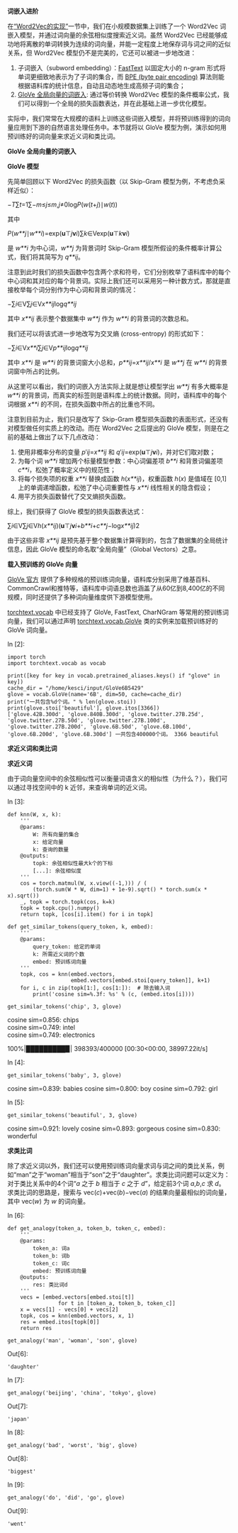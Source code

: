 **词嵌入进阶**

在[“Word2Vec的实现”](https://staticcdn.boyuai.com/course/jupyter/380/i3prutbeNNgMsy7ksiUb8.html)一节中，我们在小规模数据集上训练了一个 Word2Vec 词嵌入模型，并通过词向量的余弦相似度搜索近义词。虽然 Word2Vec 已经能够成功地将离散的单词转换为连续的词向量，并能一定程度上地保存词与词之间的近似关系，但 Word2Vec 模型仍不是完美的，它还可以被进一步地改进：

1. 子词嵌入（subword embedding）：[FastText](https://zh.d2l.ai/chapter_natural-language-processing/fasttext.html) 以固定大小的 n-gram 形式将单词更细致地表示为了子词的集合，而 [BPE (byte pair encoding)](https://d2l.ai/chapter_natural-language-processing/subword-embedding.html#byte-pair-encoding) 算法则能根据语料库的统计信息，自动且动态地生成高频子词的集合；
2. [GloVe 全局向量的词嵌入](https://zh.d2l.ai/chapter_natural-language-processing/glove.html): 通过等价转换 Word2Vec 模型的条件概率公式，我们可以得到一个全局的损失函数表达，并在此基础上进一步优化模型。

实际中，我们常常在大规模的语料上训练这些词嵌入模型，并将预训练得到的词向量应用到下游的自然语言处理任务中。本节就将以 GloVe 模型为例，演示如何用预训练好的词向量来求近义词和类比词。

**GloVe 全局向量的词嵌入**

**GloVe 模型**

先简单回顾以下 Word2Vec 的损失函数（以 Skip-Gram 模型为例，不考虑负采样近似）：

−*T*∑*t*=1∑−*m*≤*j*≤*m*,*j*≠0log*P*(*w*(*t*+*j*)∣*w*(*t*))

其中

*P*(*w**j*∣*w**i*)=exp(**u**⊤*j***v***i*)∑*k*∈Vexp(**u**⊤*k***v***i*)

是 *w**i* 为中心词，*w**j* 为背景词时 Skip-Gram 模型所假设的条件概率计算公式，我们将其简写为 *q**ij*。

注意到此时我们的损失函数中包含两个求和符号，它们分别枚举了语料库中的每个中心词和其对应的每个背景词。实际上我们还可以采用另一种计数方式，那就是直接枚举每个词分别作为中心词和背景词的情况：

−∑*i*∈V∑*j*∈V*x**ij*log*q**ij*

其中 *x**ij* 表示整个数据集中 *w**j* 作为 *w**i* 的背景词的次数总和。

我们还可以将该式进一步地改写为交叉熵 (cross-entropy) 的形式如下：

−∑*i*∈V*x**i*∑*j*∈V*p**ij*log*q**ij*

其中 *x**i* 是 *w**i* 的背景词窗大小总和，*p**ij*=*x**ij*/*x**i* 是 *w**j* 在 *w**i* 的背景词窗中所占的比例。

从这里可以看出，我们的词嵌入方法实际上就是想让模型学出 *w**j* 有多大概率是 *w**i* 的背景词，而真实的标签则是语料库上的统计数据。同时，语料库中的每个词根据 *x**i* 的不同，在损失函数中所占的比重也不同。

注意到目前为止，我们只是改写了 Skip-Gram 模型损失函数的表面形式，还没有对模型做任何实质上的改动。而在 Word2Vec 之后提出的 GloVe 模型，则是在之前的基础上做出了以下几点改动：

1. 使用非概率分布的变量 *p*′*ij*=*x**ij* 和 *q*′*ij*=exp(**u**⊤*j***v***i*)，并对它们取对数；
2. 为每个词 *w**i* 增加两个标量模型参数：中心词偏差项 *b**i* 和背景词偏差项 *c**i*，松弛了概率定义中的规范性；
3. 将每个损失项的权重 *x**i* 替换成函数 *h*(*x**ij*)，权重函数 *h*(*x*) 是值域在 [0,1] 上的单调递增函数，松弛了中心词重要性与 *x**i* 线性相关的隐含假设；
4. 用平方损失函数替代了交叉熵损失函数。

综上，我们获得了 GloVe 模型的损失函数表达式：

∑*i*∈V∑*j*∈V*h*(*x**ij*)(**u**⊤*j***v***i*+*b**i*+*c**j*−log*x**ij*)2

由于这些非零 *x**ij* 是预先基于整个数据集计算得到的，包含了数据集的全局统计信息，因此 GloVe 模型的命名取“全局向量”（Global Vectors）之意。

**载入预训练的 GloVe 向量**

[GloVe 官方](https://nlp.stanford.edu/projects/glove/) 提供了多种规格的预训练词向量，语料库分别采用了维基百科、CommonCrawl和推特等，语料库中词语总数也涵盖了从60亿到8,400亿的不同规模，同时还提供了多种词向量维度供下游模型使用。

[torchtext.vocab](https://torchtext.readthedocs.io/en/latest/vocab.html) 中已经支持了 GloVe, FastText, CharNGram 等常用的预训练词向量，我们可以通过声明 [torchtext.vocab.GloVe](https://torchtext.readthedocs.io/en/latest/vocab.html#glove) 类的实例来加载预训练好的 GloVe 词向量。

In [2]:

    import torch
    import torchtext.vocab as vocab

    print([key for key in vocab.pretrained_aliases.keys() if "glove" in key])
    cache_dir = "/home/kesci/input/GloVe6B5429"
    glove = vocab.GloVe(name='6B', dim=50, cache=cache_dir)
    print("一共包含%d个词。" % len(glove.stoi))
    print(glove.stoi['beautiful'], glove.itos[3366])
    ['glove.42B.300d', 'glove.840B.300d', 'glove.twitter.27B.25d', 'glove.twitter.27B.50d', 'glove.twitter.27B.100d', 'glove.twitter.27B.200d', 'glove.6B.50d', 'glove.6B.100d', 'glove.6B.200d', 'glove.6B.300d'] 一共包含400000个词。 3366 beautiful

**求近义词和类比词**

**求近义词**

由于词向量空间中的余弦相似性可以衡量词语含义的相似性（为什么？），我们可以通过寻找空间中的 k 近邻，来查询单词的近义词。

In [3]:

    def knn(W, x, k):
        '''
        @params:
            W: 所有向量的集合
            x: 给定向量
            k: 查询的数量
        @outputs:
            topk: 余弦相似性最大k个的下标
            [...]: 余弦相似度
        '''
        cos = torch.matmul(W, x.view((-1,))) / (
            (torch.sum(W * W, dim=1) + 1e-9).sqrt() * torch.sum(x * x).sqrt())
        _, topk = torch.topk(cos, k=k)
        topk = topk.cpu().numpy()
        return topk, [cos[i].item() for i in topk]

    def get_similar_tokens(query_token, k, embed):
        '''
        @params:
            query_token: 给定的单词
            k: 所需近义词的个数
            embed: 预训练词向量
        '''
        topk, cos = knn(embed.vectors,
                        embed.vectors[embed.stoi[query_token]], k+1)
        for i, c in zip(topk[1:], cos[1:]):  # 除去输入词
            print('cosine sim=%.3f: %s' % (c, (embed.itos[i])))

    get_similar_tokens('chip', 3, glove)

cosine sim=0.856: chips <br>
cosine sim=0.749: intel <br>
cosine sim=0.749: electronics <br>

100%|█████████▉| 398393/400000 [00:30<00:00, 38997.22it/s]

In [4]:

    get_similar_tokens('baby', 3, glove)

cosine sim=0.839: babies cosine sim=0.800: boy cosine sim=0.792: girl

In [5]:

    get_similar_tokens('beautiful', 3, glove)

cosine sim=0.921: lovely cosine sim=0.893: gorgeous cosine sim=0.830: wonderful

**求类比词**

除了求近义词以外，我们还可以使用预训练词向量求词与词之间的类比关系，例如“man”之于“woman”相当于“son”之于“daughter”。求类比词问题可以定义为：对于类比关系中的4个词“*a* 之于 *b* 相当于 *c* 之于 *d*”，给定前3个词 *a*,*b*,*c* 求 *d*。求类比词的思路是，搜索与 vec(*c*)+vec(*b*)−vec(*a*) 的结果向量最相似的词向量，其中 vec(*w*) 为 *w* 的词向量。

In [6]:

    def get_analogy(token_a, token_b, token_c, embed):
        '''
        @params:
            token_a: 词a
            token_b: 词b
            token_c: 词c
            embed: 预训练词向量
        @outputs:
            res: 类比词d
        '''
        vecs = [embed.vectors[embed.stoi[t]] 
                    for t in [token_a, token_b, token_c]]
        x = vecs[1] - vecs[0] + vecs[2]
        topk, cos = knn(embed.vectors, x, 1)
        res = embed.itos[topk[0]]
        return res

    get_analogy('man', 'woman', 'son', glove)

Out[6]:

    'daughter'

In [7]:

    get_analogy('beijing', 'china', 'tokyo', glove)

Out[7]:

    'japan'

In [8]:

    get_analogy('bad', 'worst', 'big', glove)

Out[8]:

    'biggest'

In [9]:

    get_analogy('do', 'did', 'go', glove)

Out[9]:

    'went'